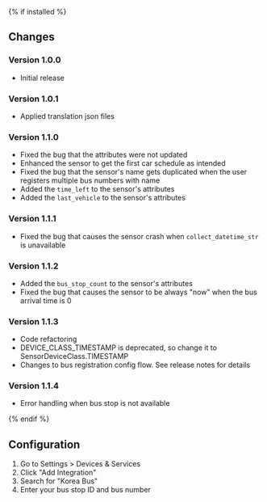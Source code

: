 {% if installed %}
## Changes

### Version 1.0.0
- Initial release

### Version 1.0.1
- Applied translation json files

### Version 1.1.0
- Fixed the bug that the attributes were not updated
- Enhanced the sensor to get the first car schedule as intended
- Fixed the bug that the sensor's name gets duplicated when the user registers multiple bus numbers with name
- Added the `time_left` to the sensor's attributes
- Added the `last_vehicle` to the sensor's attributes

### Version 1.1.1
- Fixed the bug that causes the sensor crash when `collect_datetime_str` is unavailable

### Version 1.1.2
- Added the `bus_stop_count` to the sensor's attributes
- Fixed the bug that causes the sensor to be always "now" when the bus arrival time is 0
 
### Version 1.1.3
- Code refactoring
- DEVICE_CLASS_TIMESTAMP is deprecated, so change it to SensorDeviceClass.TIMESTAMP
- Changes to bus registration config flow. See release notes for details

### Version 1.1.4
- Error handling when bus stop is not available

{% endif %}

## Configuration

1. Go to Settings > Devices & Services
2. Click "Add Integration"
3. Search for "Korea Bus"
4. Enter your bus stop ID and bus number